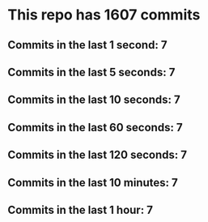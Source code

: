 # This repo has 1607 commits

## Commits in the last 1 second: 7
## Commits in the last 5 seconds: 7
## Commits in the last 10 seconds: 7
## Commits in the last 60 seconds: 7
## Commits in the last 120 seconds: 7
## Commits in the last 10 minutes: 7
## Commits in the last 1 hour: 7

